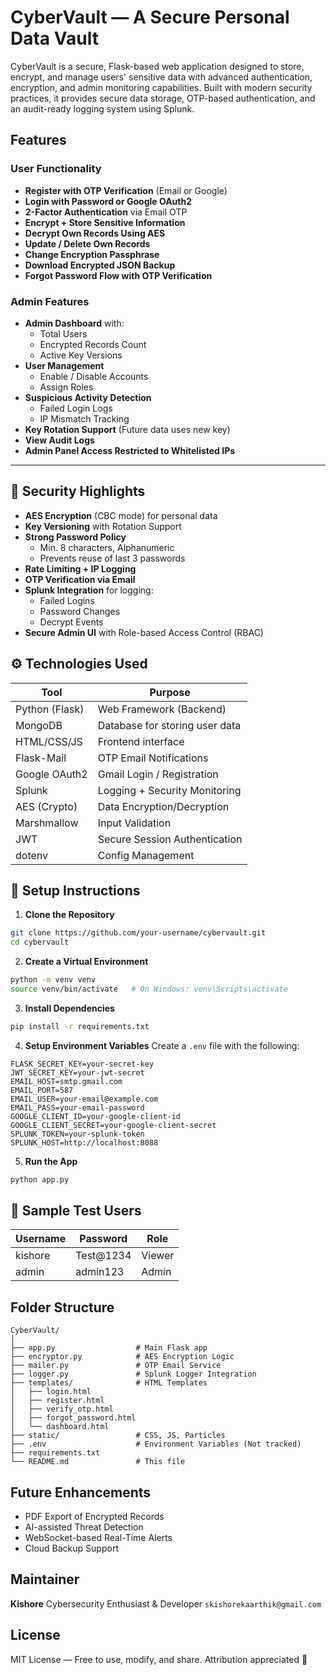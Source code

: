 # CyberVault — A Secure Personal Data Vault

CyberVault is a secure, Flask-based web application designed to store, encrypt, and manage users' sensitive data with advanced authentication, encryption, and admin monitoring capabilities. Built with modern security practices, it provides secure data storage, OTP-based authentication, and an audit-ready logging system using Splunk.

## Features

### User Functionality
- **Register with OTP Verification** (Email or Google)
- **Login with Password or Google OAuth2**
- **2-Factor Authentication** via Email OTP
- **Encrypt + Store Sensitive Information**
- **Decrypt Own Records Using AES**
- **Update / Delete Own Records**
- **Change Encryption Passphrase**
- **Download Encrypted JSON Backup**
- **Forgot Password Flow with OTP Verification**



### Admin Features 
- **Admin Dashboard** with:
  - Total Users
  - Encrypted Records Count
  - Active Key Versions
- **User Management**
  - Enable / Disable Accounts
  - Assign Roles
- **Suspicious Activity Detection**
  - Failed Login Logs
  - IP Mismatch Tracking
- **Key Rotation Support** (Future data uses new key)
- **View Audit Logs**
- **Admin Panel Access Restricted to Whitelisted IPs**

---

## 🔐 Security Highlights

- **AES Encryption** (CBC mode) for personal data
- **Key Versioning** with Rotation Support
- **Strong Password Policy**
  - Min. 8 characters, Alphanumeric
  - Prevents reuse of last 3 passwords
- **Rate Limiting + IP Logging**
- **OTP Verification via Email**
- **Splunk Integration** for logging:
  - Failed Logins
  - Password Changes
  - Decrypt Events
- **Secure Admin UI** with Role-based Access Control (RBAC)


## ⚙️ Technologies Used

| Tool          | Purpose                          |
|---------------|----------------------------------|
| Python (Flask)| Web Framework (Backend)          |
| MongoDB       | Database for storing user data   |
| HTML/CSS/JS   | Frontend interface               |
| Flask-Mail    | OTP Email Notifications          |
| Google OAuth2 | Gmail Login / Registration       |
| Splunk        | Logging + Security Monitoring    |
| AES (Crypto)  | Data Encryption/Decryption       |
| Marshmallow   | Input Validation                 |
| JWT           | Secure Session Authentication    |
| dotenv        | Config Management                |


## 🧪 Setup Instructions

1. **Clone the Repository**
```bash
git clone https://github.com/your-username/cybervault.git
cd cybervault
````

2. **Create a Virtual Environment**

```bash
python -m venv venv
source venv/bin/activate   # On Windows: venv\Scripts\activate
```

3. **Install Dependencies**

```bash
pip install -r requirements.txt
```

4. **Setup Environment Variables**
   Create a `.env` file with the following:

```env
FLASK_SECRET_KEY=your-secret-key
JWT_SECRET_KEY=your-jwt-secret
EMAIL_HOST=smtp.gmail.com
EMAIL_PORT=587
EMAIL_USER=your-email@example.com
EMAIL_PASS=your-email-password
GOOGLE_CLIENT_ID=your-google-client-id
GOOGLE_CLIENT_SECRET=your-google-client-secret
SPLUNK_TOKEN=your-splunk-token
SPLUNK_HOST=http://localhost:8088
```

5. **Run the App**

```bash
python app.py
```



## 🧪 Sample Test Users

| Username | Password   | Role   |
| -------- | ---------- | ------ |
| kishore  | Test\@1234 | Viewer |
| admin    | admin123   | Admin  |



## Folder Structure

```
CyberVault/
│
├── app.py                  # Main Flask app
├── encryptor.py            # AES Encryption Logic
├── mailer.py               # OTP Email Service
├── logger.py               # Splunk Logger Integration
├── templates/              # HTML Templates
│   ├── login.html
│   ├── register.html
│   ├── verify_otp.html
│   ├── forgot_password.html
│   └── dashboard.html
├── static/                 # CSS, JS, Particles
├── .env                    # Environment Variables (Not tracked)
├── requirements.txt
└── README.md               # This file
```


## Future Enhancements

* PDF Export of Encrypted Records
* AI-assisted Threat Detection
* WebSocket-based Real-Time Alerts
* Cloud Backup Support


## Maintainer

**Kishore**
Cybersecurity Enthusiast & Developer
`skishorekaarthik@gmail.com`


## License

MIT License — Free to use, modify, and share.
Attribution appreciated 🙌
